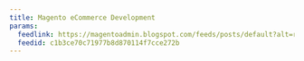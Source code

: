 ```yaml
---
title: Magento eCommerce Development
params:
  feedlink: https://magentoadmin.blogspot.com/feeds/posts/default?alt=rss
  feedid: c1b3ce70c71977b8d870114f7cce272b
---
```

